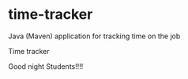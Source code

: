 # time-tracker
Java (Maven) application for tracking time on the job

Time tracker

Good night Students!!!!
